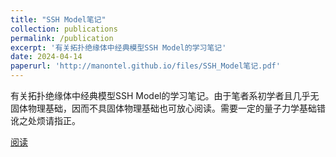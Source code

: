 ```yaml
---
title: "SSH Model笔记"
collection: publications
permalink: /publication
excerpt: '有关拓扑绝缘体中经典模型SSH Model的学习笔记'
date: 2024-04-14
paperurl: 'http://manontel.github.io/files/SSH_Model笔记.pdf'
---
```


有关拓扑绝缘体中经典模型SSH Model的学习笔记。由于笔者系初学者且几乎无固体物理基础，因而不具固体物理基础也可放心阅读。需要一定的量子力学基础错讹之处烦请指正。<br>

[阅读](http://manontel.github.io/files/SSH_Model笔记.pdf)
